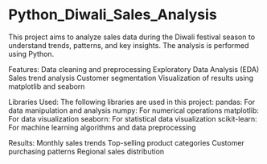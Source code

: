 # Python_Diwali_Sales_Analysis
This project aims to analyze sales data during the Diwali festival season to
understand trends, patterns, and key insights. The analysis is performed using Python. 

Features:
Data cleaning and preprocessing
Exploratory Data Analysis (EDA)
Sales trend analysis
Customer segmentation
Visualization of results using matplotlib and seaborn

Libraries Used:
The following libraries are used in this project:
pandas: For data manipulation and analysis
numpy: For numerical operations
matplotlib: For data visualization
seaborn: For statistical data visualization
scikit-learn: For machine learning algorithms and data preprocessing

Results:
Monthly sales trends
Top-selling product categories
Customer purchasing patterns
Regional sales distribution
